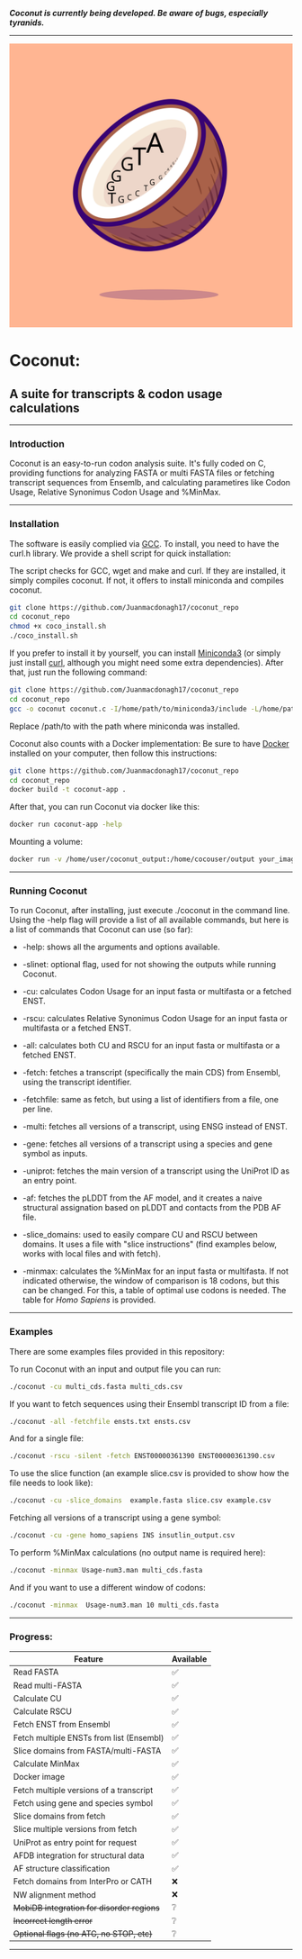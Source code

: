 ***Coconut is currently being developed.
Be aware of bugs, especially tyranids.***

---

![alt text](https://github.com/Juanmacdonagh17/coconut_repo/blob/main/logo/logo2.svg)

# Coconut: 
## A suite for transcripts & codon usage calculations
---

### Introduction 

Coconut is an easy-to-run codon analysis suite. It's fully coded on C, providing functions for analyzing FASTA or multi FASTA files or fetching transcript sequences from Ensemlb, and calculating parametires like Codon Usage, Relative Synonimus Codon Usage and %MinMax.  

---
### Installation 

The software is easily complied via [GCC](https://gcc.gnu.org/). To install, you need to have the curl.h library.
We provide a shell script for quick installation:

The script checks for GCC, wget and make and curl. If they are installed, it simply compiles coconut. If not, it offers to install miniconda and compiles coconut.
```bash
git clone https://github.com/Juanmacdonagh17/coconut_repo
cd coconut_repo
chmod +x coco_install.sh
./coco_install.sh
```

If you prefer to install it by yourself, you can install [Miniconda3](https://docs.anaconda.com/miniconda/) (or simply just install [curl](https://github.com/curl/curl), although you might need some extra dependencies).
After that, just run the following command:

```bash
git clone https://github.com/Juanmacdonagh17/coconut_repo
cd coconut_repo
gcc -o coconut coconut.c -I/home/path/to/miniconda3/include -L/home/path/to/miniconda3/lib -lcurl

```
Replace /path/to with the path  where miniconda was installed.

Coconut also counts with a Docker implementation:
Be sure to have [Docker](https://www.docker.com/) installed on your computer, then follow this instructions:

```bash
git clone https://github.com/Juanmacdonagh17/coconut_repo
cd coconut_repo
docker build -t coconut-app .
```
After that, you can run Coconut via docker like this:
```bash
docker run coconut-app -help
```
Mounting a volume:
```bash
docker run -v /home/user/coconut_output:/home/cocouser/output your_image_name -help

```
---

### Running Coconut 

To run Coconut, after installing, just execute ./coconut in the command line.
Using the -help flag will provide a list of all available commands, but here is a list of commands that Coconut can use (so far):

+ -help: shows all the arguments and options available.
+ -slinet: optional flag, used for not showing the outputs while running Coconut.
+ -cu: calculates Codon Usage for an input fasta or multifasta or a fetched ENST.
+ -rscu: calculates Relative Synonimus Codon Usage for an input fasta or multifasta or a fetched ENST.
+ -all: calculates both CU and RSCU for an input fasta or multifasta or a fetched ENST.

+ -fetch: fetches a transcript (specifically the main CDS) from Ensembl, using the transcript identifier.
+ -fetchfile: same as fetch, but using a list of identifiers from a file, one per line.
+ -multi: fetches all versions of a transcript, using ENSG instead of ENST.
+ -gene: fetches all versions of a transcript using a species and gene symbol as inputs. 
+ -uniprot: fetches the main version of a transcript using the UniProt ID as an entry point.
+ -af: fetches the pLDDT from the AF model, and it creates a naive structural assignation based on pLDDT and contacts from the PDB AF file.
+ -slice_domains: used to easily compare CU and RSCU between domains. It uses a file with "slice instructions" (find examples below, works with local files and with fetch).

+ -minmax: calculates the %MinMax for an input fasta or multifasta. If not indicated otherwise, the window of comparison is 18 codons, but this can be changed. For this, a table of optimal use codons is needed. The table for _Homo Sapiens_ is provided.

---
### Examples

There are some examples files provided in this repository: 

To run Coconut with an input and output file you can run:

```bash
./coconut -cu multi_cds.fasta multi_cds.csv
```
If you want to fetch sequences using their Ensembl transcript ID from a file:

```bash
./coconut -all -fetchfile ensts.txt ensts.csv
```
And for a single file: 

```bash
./coconut -rscu -silent -fetch ENST00000361390 ENST00000361390.csv
```
To use the slice function (an example slice.csv is provided to show how the file needs to look like):

```bash
./coconut -cu -slice_domains  example.fasta slice.csv example.csv
```
Fetching all versions of a transcript using a gene symbol: 

```bash
./coconut -cu -gene homo_sapiens INS insutlin_output.csv
```
To perform %MinMax calculations (no output name is required here):

```bash
./coconut -minmax Usage-num3.man multi_cds.fasta
```
And if you want to use a different window of codons:

```bash
./coconut -minmax  Usage-num3.man 10 multi_cds.fasta
```

---

### Progress: 

| Feature                                     | Available |
|---------------------------------------------|-----------|
| Read FASTA                                  | ✅        |
| Read multi-FASTA                            | ✅        |
| Calculate CU                                | ✅        |
| Calculate RSCU                              | ✅        |
| Fetch ENST from Ensembl                     | ✅        |
| Fetch multiple ENSTs from list (Ensembl)    | ✅        |
| Slice domains from FASTA/multi-FASTA        | ✅        |
| Calculate MinMax                            | ✅        |
| Docker image                                | ✅        |
| Fetch multiple versions of a transcript     | ✅        |
| Fetch using gene and species symbol         | ✅        |
| Slice domains from fetch                    | ✅        |
| Slice multiple versions from fetch          | ✅        |
| UniProt as entry point for request          | ✅        |
| AFDB integration for structural data        | ✅        |
| AF structure classification                 | ✅        |
| Fetch domains from InterPro or CATH         | ❌        |
| NW alignment method                         | ❌        |
| ~~MobiDB integration for disorder regions~~ | ❔        |
| ~~Incorrect length error~~                  | ❔        |
| ~~Optional flags (no ATG, no STOP, etc)~~   | ❔        |
                                                      
---



